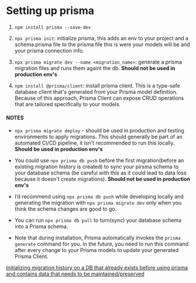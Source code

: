 # Setting up prisma

1. `npm install prisma --save-dev`

2. `npx prisma init`: initialize prisma, this adds an env to your project and a schema.prisma file to the prisma file this is were your models will be and your prisma connection info.

3. `npx prisma migrate dev --name <migration_name>`: generate a prisma migration files and runs them againt the db. **Should not be used in production env's**

4. `npm install @prisma/client`: install prisma client. This is a type-safe database client that's generated from your Prisma model definition. Because of this approach, Prisma Client can expose CRUD operations that are tailored specifically to your models.

#### NOTES

- `npx prisma migrate deploy` - should be used in production and testing environments to apply migrations. This should generally be part of an automated CI/CD pipeline, it isn't recommended to run this locally. **Should be used in production env's**

- You could use `npx prisma db push` before the first migration(before an existing migration history is created) to sync your pirsma schema to your database schema (be careful with this as it could lead to data loss because it doesn't create migrations). **Should not be used in production env's**

- I’d recommend using `npx prisma db push` while developing locally and generating the migration with `npx prisma migrate dev` only when you think the schema changes are good to go.

- You can run `npx prisma db pull` to turn(sync) your database schema into a Prisma schema.

- Note that during installation, Prisma automatically invokes the `prisma generate` command for you. In the future, you need to run this command after every change to your Prisma models to update your generated Prisma Client.

[Initializing migration history on a DB that already exists before using prisma and contains data that needs to be maintained/preserved](https://www.prisma.io/docs/orm/prisma-migrate/workflows/baselining#baselining-a-database)
